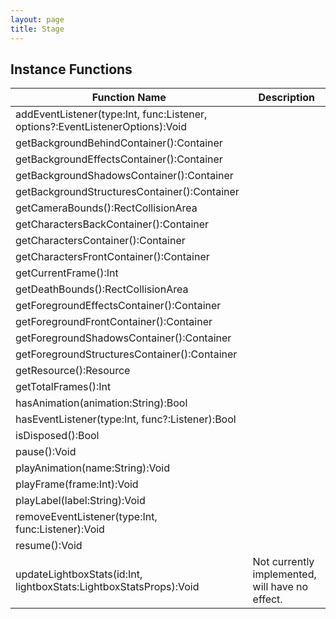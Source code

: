 ```yaml
---
layout: page
title: Stage
---
```


## Instance Functions

| Function Name | Description |
| --------------- | ------------- |
| addEventListener(type:Int, func:Listener, options?:EventListenerOptions):Void |  |
| getBackgroundBehindContainer():Container |  |
| getBackgroundEffectsContainer():Container |  |
| getBackgroundShadowsContainer():Container |  |
| getBackgroundStructuresContainer():Container |  |
| getCameraBounds():RectCollisionArea |  |
| getCharactersBackContainer():Container |  |
| getCharactersContainer():Container |  |
| getCharactersFrontContainer():Container |  |
| getCurrentFrame():Int |  |
| getDeathBounds():RectCollisionArea |  |
| getForegroundEffectsContainer():Container |  |
| getForegroundFrontContainer():Container |  |
| getForegroundShadowsContainer():Container |  |
| getForegroundStructuresContainer():Container |  |
| getResource():Resource |  |
| getTotalFrames():Int |  |
| hasAnimation(animation:String):Bool |  |
| hasEventListener(type:Int, func?:Listener):Bool |  |
| isDisposed():Bool |  |
| pause():Void |  |
| playAnimation(name:String):Void |  |
| playFrame(frame:Int):Void |  |
| playLabel(label:String):Void |  |
| removeEventListener(type:Int, func:Listener):Void |  |
| resume():Void |  |
| updateLightboxStats(id:Int, lightboxStats:LightboxStatsProps):Void | Not currently implemented, will have no effect. |


